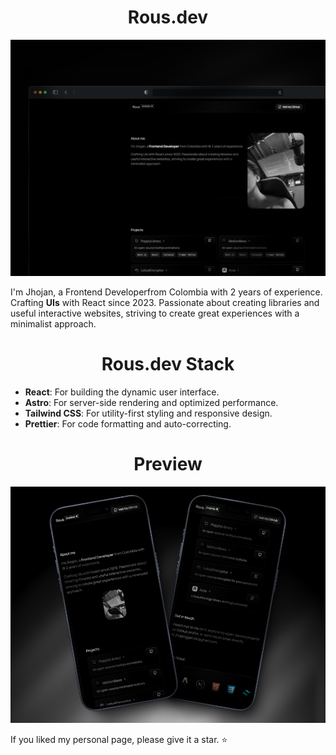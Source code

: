 <h1 align=center>Rous.dev</h1>

![Rous.dev](/public/assets/images/Rous.dev.png)




I'm Jhojan, a Frontend Developerfrom Colombia with 2 years of experience.
Crafting **UIs** with React since 2023. Passionate about creating libraries and useful interactive websites, striving to create great experiences with a minimalist approach.

<h1 align=center>Rous.dev Stack</h1>

- **React**: For building the dynamic user interface.
- **Astro**: For server-side rendering and optimized performance.
- **Tailwind CSS**: For utility-first styling and responsive design.
- **Prettier**: For code formatting and auto-correcting.

<h1 align=center>Preview</h1>

![Rous.dev](/public/assets/images/Rous.dev_Phone.png)

If you liked my personal page, please give it a star. ⭐
